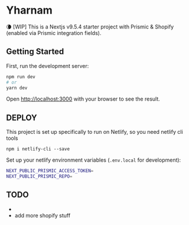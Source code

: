 # Yharnam

🌘 [WIP] This is a Nextjs v9.5.4 starter project with Prismic & Shopify (enabled via Prismic integration fields). 

## Getting Started

First, run the development server:

```bash
npm run dev
# or
yarn dev
```

Open [http://localhost:3000](http://localhost:3000) with your browser to see the result.

## DEPLOY

This project is set up specifically to run on Netlify, so you need netlify cli tools

`npm i netlify-cli --save`

Set up your netlify environment variables (`.env.local` for development):
```bash
NEXT_PUBLIC_PRISMIC_ACCESS_TOKEN=
NEXT_PUBLIC_PRISMIC_REPO=
```

## TODO
- 
- add more shopify stuff
